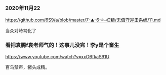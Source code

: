### ‎2020‎年‎11‎月‎22‎
https://github.com/6S9/a/blob/master/7-⛰️-6-💦-杠精/无值守迎击系统/11.md

当众对峙骂化了

### 看把袁腾f袁老师气的！这事儿没完！李y是个畜生
https://www.youtube.com/watch?v=xxO6fkaS91U

百鸟禁声，猪头成精。
